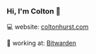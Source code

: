 ### Hi, I'm Colton 👋

💻 website: [coltonhurst.com](https://www.coltonhurst.com)

🏢 working at: [Bitwarden](https://github.com/bitwarden)
